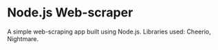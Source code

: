 # Node.js Web-scraper

A simple web-scraping app built using Node.js. Libraries used: Cheerio, Nightmare.

